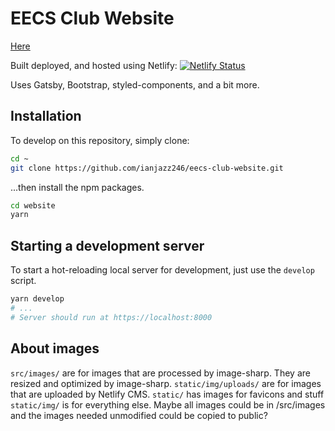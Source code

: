 # EECS Club Website
[Here](https://reverent-jang-69754c.netlify.app/)

Built deployed, and hosted using Netlify: 
[![Netlify Status](https://api.netlify.com/api/v1/badges/4f62ab3d-1fc4-4787-a637-d92026cb6a79/deploy-status)](https://app.netlify.com/sites/reverent-jang-69754c/deploys)

Uses Gatsby, Bootstrap, styled-components, and a bit more.

## Installation
To develop on this repository, simply clone:
```sh
cd ~
git clone https://github.com/ianjazz246/eecs-club-website.git
```
...then install the npm packages.
```sh
cd website
yarn
```
## Starting a development server
To start a hot-reloading local server for development, just use the `develop` script.
```sh
yarn develop
# ...
# Server should run at https://localhost:8000
```

## About images
`src/images/` are for images that are processed by image-sharp. They are resized and optimized by image-sharp.
`static/img/uploads/` are for images that are uploaded by Netlify CMS.
`static/` has images for favicons and stuff
`static/img/` is for everything else.
Maybe all images could be in /src/images and the images needed unmodified could be copied to public?